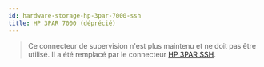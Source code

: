 ```yaml
---
id: hardware-storage-hp-3par-7000-ssh
title: HP 3PAR 7000 (déprécié)
---
```


> Ce connecteur de supervision n'est plus maintenu et ne doit pas être utilisé. Il a été remplacé par le connecteur [HP 3PAR SSH](hardware-storage-hp-3par-ssh.md).
